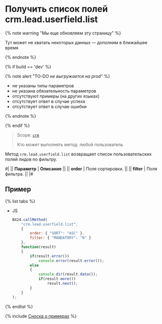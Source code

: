 # Получить список полей crm.lead.userfield.list

{% note warning "Мы еще обновляем эту страницу" %}

Тут может не хватать некоторых данных — дополним в ближайшее время

{% endnote %}

{% if build == 'dev' %}

{% note alert "TO-DO _не выгружается на prod_" %}

- не указаны типы параметров
- не указана обязательность параметров
- отсутствуют примеры (на других языках)
- отсутствует ответ в случае успеха
- отсутствует ответ в случае ошибки

{% endnote %}

{% endif %}

> Scope: [`crm`](../../../scopes/permissions.md)
>
> Кто может выполнять метод: любой пользователь

Метод `crm.lead.userfield.list` возвращает список пользовательских полей лидов по фильтру.

#|
|| **Параметр** | **Описание** ||
|| **order** | Поля сортировки. ||
|| **filter** | Поля фильтра. ||
|#

## Пример

{% list tabs %}

- JS

    ```js
    BX24.callMethod(
        "crm.lead.userfield.list",
        {
            order: { "SORT": "ASC" },
            filter: { "MANDATORY": "N" }
        },
        function(result)
        {
            if(result.error())
                console.error(result.error());
            else
            {
                console.dir(result.data());             
                if(result.more())
                    result.next();                        
            }
        }
    );
    ```

{% endlist %}

{% include [Сноска о примерах](../../../../_includes/examples.md) %}